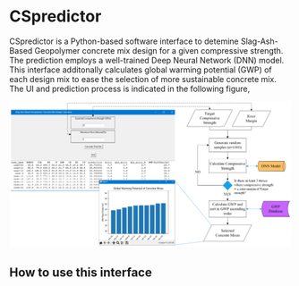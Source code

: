 # CSpredictor
CSpredictor is a Python-based software interface to detemine Slag-Ash-Based Geopolymer concrete mix design for a given compressive strength. The prediction employs a well-trained Deep Neural Network (DNN) model. This interface additonally calculates global warming potential (GWP) of each design mix to ease the selection of more sustainable concrete mix. The UI and prediction process is indicated in the following figure,

![](https://github.com/Udaragithub/CSpredictor/blob/main/Images/GUI%20and%20Skeleton2.png)

## How to use this interface

